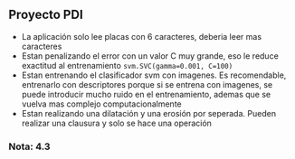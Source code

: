 ## Proyecto PDI

* La aplicación solo lee placas con 6 caracteres, deberia leer mas caracteres
* Estan penalizando el error con un valor C muy grande, eso le reduce exactitud al entrenamiento `svm.SVC(gamma=0.001, C=100)` 
* Estan entrenando el clasificador svm con imagenes. Es recomendable, entrenarlo con descriptores porque si se entrena con imagenes, se puede introducir mucho ruido en el entrenamiento, ademas que se vuelva mas complejo computacionalmente
* Estan realizando una dilatación y una erosión por seperada. Pueden realizar una clausura y solo se hace una operación

### Nota: 4.3